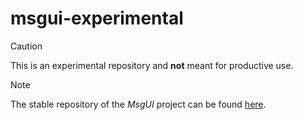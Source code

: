 # msgui-experimental

> [!CAUTION]
> This is an experimental repository and **not** meant for productive use.

> [!NOTE]
> The stable repository of the *MsgUI* project can be found [here](https://github.com/urbanware-org/msgui).
